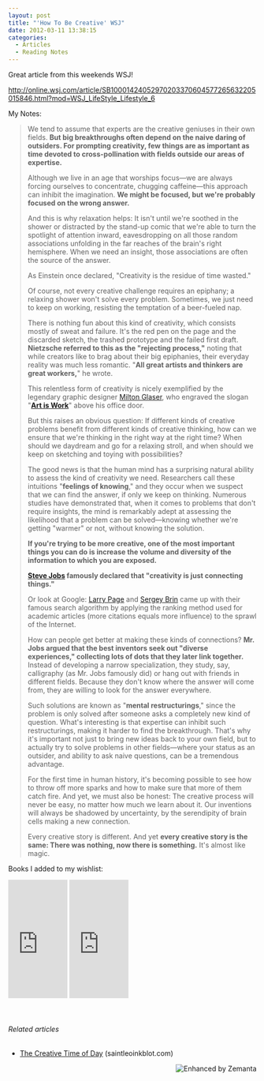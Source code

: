 ```yaml
---
layout: post
title: "'How To Be Creative' WSJ"
date: 2012-03-11 13:38:15
categories:
  - Articles
  - Reading Notes
---
```


Great article from this weekends WSJ!

<a href="http://online.wsj.com/article/SB10001424052970203370604577265632205015846.html?mod=WSJ_LifeStyle_Lifestyle_6">http://online.wsj.com/article/SB10001424052970203370604577265632205015846.html?mod=WSJ_LifeStyle_Lifestyle_6</a>

My Notes:
<blockquote>We tend to assume that experts are the creative geniuses in their own fields. <strong>But big breakthroughs often depend on the naive daring of outsiders. For prompting creativity, few things are as important as time devoted to cross-pollination with fields outside our areas of expertise.</strong>

Although we live in an age that worships focus—we are always forcing ourselves to concentrate, chugging caffeine—this approach can inhibit the imagination. <strong>We might be focused, but we're probably focused on the wrong answer.</strong>

And this is why relaxation helps: It isn't until we're soothed in the shower or distracted by the stand-up comic that we're able to turn the spotlight of attention inward, eavesdropping on all those random associations unfolding in the far reaches of the brain's right hemisphere. When we need an insight, those associations are often the source of the answer.

As Einstein once declared, "Creativity is the residue of time wasted."

Of course, not every creative challenge requires an epiphany; a relaxing shower won't solve every problem. Sometimes, we just need to keep on working, resisting the temptation of a beer-fueled nap.

There is nothing fun about this kind of creativity, which consists mostly of sweat and failure. It's the red pen on the page and the discarded sketch, the trashed prototype and the failed first draft. <strong>Nietzsche referred to this as the "rejecting process,"</strong> noting that while creators like to brag about their big epiphanies, their everyday reality was much less romantic. "<strong>All great artists and thinkers are great workers,</strong>" he wrote.

This relentless form of creativity is nicely exemplified by the legendary graphic designer <a class="zem_slink" title="Milton Glaser" href="http://miltonglaser.com" rel="homepage" target="_blank">Milton Glaser</a>, who engraved the slogan "<strong><a class="zem_slink" title="Art is Work" href="http://www.amazon.com/Art-Work-Milton-Glaser/dp/1590200063%3FSubscriptionId%3D0G81C5DAZ03ZR9WH9X82%26tag%3Dbengoeprosol-20%26linkCode%3Dxm2%26camp%3D2025%26creative%3D165953%26creativeASIN%3D1590200063" rel="amazon" target="_blank">Art is Work</a></strong>" above his office door.

But this raises an obvious question: If different kinds of creative problems benefit from different kinds of creative thinking, how can we ensure that we're thinking in the right way at the right time? When should we daydream and go for a relaxing stroll, and when should we keep on sketching and toying with possibilities?

The good news is that the human mind has a surprising natural ability to assess the kind of creativity we need. Researchers call these intuitions "<strong>feelings of knowing</strong>," and they occur when we suspect that we can find the answer, if only we keep on thinking. Numerous studies have demonstrated that, when it comes to problems that don't require insights, the mind is remarkably adept at assessing the likelihood that a problem can be solved—knowing whether we're getting "warmer" or not, without knowing the solution.

<strong>If you're trying to be more creative, one of the most important things you can do is increase the volume and diversity of the information to which you are exposed.</strong>

<strong><a class="zem_slink" title="Steve Jobs" href="http://en.wikipedia.org/wiki/Steve_Jobs" rel="wikipedia" target="_blank">Steve Jobs</a> famously declared that "creativity is just connecting things."</strong>

Or look at Google: <a class="zem_slink" title="Larry Page" href="http://en.wikipedia.org/wiki/Larry_Page" rel="wikipedia" target="_blank">Larry Page</a> and <a class="zem_slink" title="Sergey Brin" href="http://en.wikipedia.org/wiki/Sergey_Brin" rel="wikipedia" target="_blank">Sergey Brin</a> came up with their famous search algorithm by applying the ranking method used for academic articles (more citations equals more influence) to the sprawl of the Internet.

How can people get better at making these kinds of connections? <strong>Mr. Jobs argued that the best inventors seek out "diverse experiences," collecting lots of dots that they later link together.</strong> Instead of developing a narrow specialization, they study, say, calligraphy (as Mr. Jobs famously did) or hang out with friends in different fields. Because they don't know where the answer will come from, they are willing to look for the answer everywhere.

Such solutions are known as "<strong>mental restructurings</strong>," since the problem is only solved after someone asks a completely new kind of question. What's interesting is that expertise can inhibit such restructurings, making it harder to find the breakthrough. That's why it's important not just to bring new ideas back to your own field, but to actually try to solve problems in other fields—where your status as an outsider, and ability to ask naive questions, can be a tremendous advantage.

For the first time in human history, it's becoming possible to see how to throw off more sparks and how to make sure that more of them catch fire. And yet, we must also be honest: The creative process will never be easy, no matter how much we learn about it. Our inventions will always be shadowed by uncertainty, by the serendipity of brain cells making a new connection.

Every creative story is different. And yet <strong>every creative story is the same: There was nothing, now there is something.</strong> It's almost like magic.</blockquote>
Books I added to my wishlist:
<iframe style="width: 120px; height: 240px;" src="http://rcm.amazon.com/e/cm?lt1=_blank&bc1=000000&IS2=1&bg1=FFFFFF&fc1=000000&lc1=0000FF&t=bengoeprosol-20&o=1&p=8&l=as4&m=amazon&f=ifr&ref=ss_til&asins=1590200063" frameborder="0" marginwidth="0" marginheight="0" scrolling="no" width="320" height="240"></iframe>
<iframe style="width: 120px; height: 240px;" src="http://rcm.amazon.com/e/cm?lt1=_blank&bc1=000000&IS2=1&bg1=FFFFFF&fc1=000000&lc1=0000FF&t=bengoeprosol-20&o=1&p=8&l=as4&m=amazon&f=ifr&ref=ss_til&asins=0547386079" frameborder="0" marginwidth="0" marginheight="0" scrolling="no" width="320" height="240"></iframe>

 
<h6 class="zemanta-related-title" style="font-size: 1em;">Related articles</h6>
<ul class="zemanta-article-ul">
	<li class="zemanta-article-ul-li"><a href="http://saintleoinkblot.com/2012/03/02/the-creative-time-of-day/" target="_blank">The Creative Time of Day</a> (saintleoinkblot.com)</li>
</ul>
<div class="zemanta-pixie" style="margin-top: 10px; height: 15px;"><a class="zemanta-pixie-a" title="Enhanced by Zemanta" href="http://www.zemanta.com/"><img class="zemanta-pixie-img" style="border: none; float: right;" src="http://img.zemanta.com/zemified_e.png?x-id=1c203876-0293-4594-963d-adcc8630be84" alt="Enhanced by Zemanta" /></a></div>
